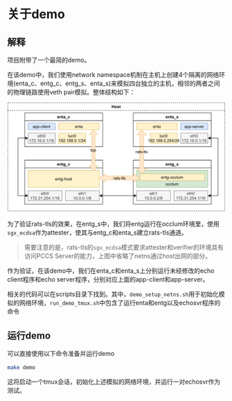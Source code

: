 # 关于demo

## 解释

项目附带了一个最简的demo。

在该demo中，我们使用network namespace机制在主机上创建4个隔离的网络环境(enta_c、entg_c、entg_s、enta_s)来模拟四台独立的主机，相邻的两者之间的物理链路使用veth pair模拟。整体结构如下：

![](./eng_demo_architecture.svg)

为了验证rats-tls的效果，在entg_s中，我们将entg运行在occlum环境里，使用`sgx_ecdsa`作为attester，使其与entg_c和enta_s建立rats-tls通道。

> 需要注意的是，rats-tls的`sgx_ecdsa`模式要求attester和verifier的环境具有访问PCCS Server的能力，上图中省略了netns通过host出网的部分。

作为验证，在该demo中，我们在enta_c和enta_s上分别运行未经修改的echo client程序和echo server程序，分别对应上面的app-client和app-server。


相关的代码可以在scripts目录下找到。其中，`demo_setup_netns.sh`用于初始化模拟的网络环境，`run_demo_tmux.sh`中包含了运行enta和entg以及echosvr程序的命令

## 运行demo

可以直接使用以下命令准备并运行demo
```sh
make demo
```

这将启动一个tmux会话，初始化上述模拟的网络环境，并运行一对echosvr作为测试。

